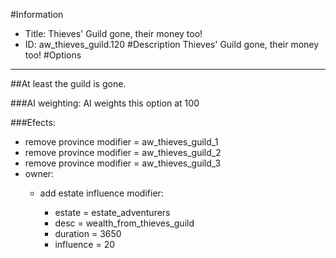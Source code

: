 #Information
 - Title: Thieves' Guild gone, their money too!
 - ID: aw_thieves_guild.120
#Description
Thieves' Guild gone, their money too!
#Options

___
##At least the guild is gone.

###AI weighting:
AI weights this option at 100


###Efects:<ul><li>remove province modifier = aw_thieves_guild_1</li><li>remove province modifier = aw_thieves_guild_2</li><li>remove province modifier = aw_thieves_guild_3</li><li>owner:</li><ul><li>add estate influence modifier:</li><ul><li>estate = estate_adventurers</li><li>desc = wealth_from_thieves_guild</li><li>duration = 3650</li><li>influence = 20</li></ul></ul></ul>
